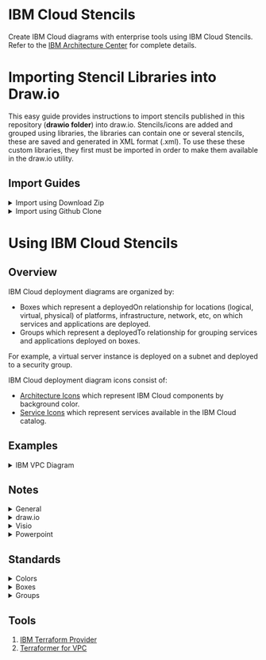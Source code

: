 # IBM Cloud Stencils

Create IBM Cloud diagrams with enterprise tools using IBM Cloud Stencils.  
Refer to the [IBM Architecture Center](https://www.ibm.com/cloud/garage/architectures/edit) for complete details.

# Importing Stencil Libraries into Draw.io

This easy guide provides instructions to import stencils published in this repository (**drawio folder**) into draw.io.
Stencils/icons are added and grouped using libraries, the libraries can contain one or several stencils, these are saved and generated in XML format (.xml). To use these these custom libraries, they first must be imported in order to make them available in the draw.io utility. 

## Import Guides

<details><summary>Import using Download Zip</summary>
<p>

- To download all contents of the repository, navigate to the main [page](README.md), click the **Clone or download** button and then select **Download ZIP**.

- Go to your downloads directory and extract the ZIP file contents and access the folder called **drawio**, it should be located in the following path:

`YourDownloadsDirectory/ibm-cloud-stencils-master/drawio`

- Confirm XML file(s) you wish to import are visible inside the the drawio folder in your downloads directory:

![](/images/ConfirmXMLfiles.png)

- Open the desktop [Draw.io application](https://github.com/jgraph/drawio-desktop/releases) in your computer or open [draw.io](https://www.draw.io/) in your browser.

- Select **Create New Diagram**, then click **Create**.

- Click on **File > Open Library**, browse your drawio folder in your downloads directory and select the XML file, then click on **Open**. Repeat for every additional XML file you wish to import.

- Confirm library or libraries are visible in the left panel:

![](images/ImportedLibraries.png)

</p>
</details>


<details><summary>Import using Github Clone</summary>
<p>

### Prerequistes

- A [GitHub.com account](https://github.com/).
- Git [CLI](https://gist.github.com/derhuerst/1b15ff4652a867391f03) or [GitHub Desktop](https://desktop.github.com/).
- An [SSH Key associated](https://help.github.com/en/githubauthenticating-to-github/adding-a-new-ssh-key-to-your-github-account) to the github.com account.
 
### Instructions

- Sign into [github](https://github.com/login?return_to=%2Fibm-cloud-architecture%2Fibm-cloud-stencils).
- While in the main [page](https://github.com/ibm-cloud-architecture/ibm-cloud-stencils), click the **Clone or download** button, select on **Use SSH** if not already selected (**Use HTTPS** will be displayed) and then copy the link using the copy symbol:

![](images/UseSSH.png)

- CD to directory where you wish to clone this repository.

- Clone the repository using **git clone** syntax using the previously copied ssh link:

```
$ git clone git@github.com:ibm-cloud-architecture/ibm-cloud-stencils.git
Cloning into 'ibm-cloud-stencils'...
Enter passphrase for key '/Users/youruserid/.ssh/id_rsa': 
```
- Enter the passphrase of your SSH key.

- Confirm repository was successfully cloned, the CLI should display something like this:

```
remote: Enumerating objects: 58893, done.
remote: Total 58893 (delta 0), reused 0 (delta 0), pack-reused 58893
Receiving objects: 100% (58893/58893), 185.09 MiB | 5.01 MiB/s, done.
Resolving deltas: 100% (18944/18944), done.
$ 
```
- Optionally use GitHub Desktop to Clone. In the main [page](https://github.com/ibm-cloud-architecture/ibm-cloud-stencils), click the **Clone or download** button, select on **Open in Desktop**, wait for the prompt and select/confirm launching the link using GitHub Desktop application. Confirm directory where repository will be cloned:

  ![](images/CloningUsingGHD.png)

  Click on **Clone** and wait for process to complete.

- Open the desktop [Draw.io application](https://github.com/jgraph/drawio-desktop/releases) in your computer or open [draw.io](https://www.draw.io/) in your browser.

- Select **Create New Diagram**, then click **Create**.

- Click on **File > Open Library**, browse your drawio folder in your cloned/local  directory and select the XML file, then click on **Open**. Repeat for every additional XML file you wish to import.

- Confirm library or libraries are visible in the left panel:

![](images/ImportedLibraries.png)

</p>
</details>

# Using IBM Cloud Stencils

## Overview

IBM Cloud deployment diagrams are organized by:
- Boxes which represent a deployedOn relationship for locations (logical, virtual, physical) of platforms, infrastructure, network, etc, on which services and applications are deployed.
- Groups which represent a deployedTo relationship for grouping services and applications deployed on boxes.

For example, a virtual server instance is deployed on a subnet and deployed to a security group. 

IBM Cloud deployment diagram icons consist of:
- [Architecture Icons](https://www.ibm.com/cloud/architecture/architectures/edit) which represent IBM Cloud components by background color.
- [Service Icons](https://l2fprod.github.io/myarchitecture/) which represent services available in the IBM Cloud catalog.

## Examples

<details><summary>IBM VPC Diagram</summary>
<img src="/images/ibm_vpc_architecture_power_drawio.png">
</details>

## Notes

<details><summary>General</summary>
<p>

1. Instance Group feature is not currently available. 

2. Floating IP icon is an arrow with a closed circle that represents a NIC pointing outwards from an instance. 

3. IBM VPC has a single subnet type Subnet where Subnet:ACL denotes a Subnet with an associated ACL which can be customized such as SubnetName:ACLName, SubnetCIDR:ACLName, split to 2 lines, etc.

4. Diagram containers if available in a tool (draw.io and Visio) are used for boxes but not groups.

5. To migrate existing boxes and groups to latest, apply styles from new boxes and groups to existing diagram.  For draw.io, updating styles in existing boxes that are not yet containers won't make existing contents of a box part of the container.

</p>
</details>

<details><summary>draw.io</summary>
<p>

1. To use the IBM Stencils on draw.io in your browser: https://draw.io/?libs=ibm

2. To use the IBM Stencils on the [draw.io desktop application](https://github.com/jgraph/drawio-desktop/releases) do the following:

   1. Open application and click on "+ More Shapes" in the bottom left panel.
   2. Scroll down to the "Networking" section and check "IBM".
   3. Click "Apply" to finish.

   IBM Stencils should now be available in the embedded categories in the left panel.

3. Template named ibm_vpc_architecture under Cloud on draw.io is currently outdated.

4. Folders for draw.io on this github are used for changes not on draw.io and are subject to change.

5. Boxes are containers (container=1). Groups are not containers (container=0).  Temporary step to set container=0 (in style or uncheck property) for the groups.  *See open issue #1.*

8. When adding icons to diagrams the default background color for text should be transparent but instead may be white.  *See open issue #2 and #3.*

9. When exporting diagrams to svg ensure that icons are included (check Embed Image) if using svg offline and ensure white space is minimal (select entire diagram then check Selection Only and Crop) if embedding in a document.

10. A new property Resize Children with default checked (corresponds to recursiveResize=1 in style) was added recently by draw.io. Our boxes now set recursiveResize=0 otherwise the contents of boxes are resized whenever the boxes are resized.  Existing diagrams have recursiveResize=1 set so if the diagram will be changed consider setting recursiveResize=0 in the style or uncheck Resize Children for boxes.

Open Issues:

1. Issue #748 to remove container setting for groups.<br/>Status: Open.

2. Issue #620 where setting the icon text background to transparent doesn't work.<br/>Status: Open.  This issue happens if labelBackgroundColor=none is before the image; statement in icon style, so place the labelBackgroundColor=none to anywhere after the image; statement.<br/>

3. Issue #839 to move labelBackgroundColor=none to after image; statement for IBM icons.<br/>
Status: Open.

Fixed Issues:

1. Issue #724 where icons dropped onto container in FF would not stay in container when container is moved.

2. Issue #723 where overlaying a box across other boxes may cause underlying boxes to expand and have to be resized such as when placing a security group box across multiple subnet boxes.  This scenario is working as designed so draw.io added a new property "expand" to swimlanes for our boxes.  The current behavior is the default with expand=1 and our boxes are set to expand=0.

</p>
</details>

<details><summary>Visio</summary>
<p>

1. Boxes are implemented as containers.

2. Box tags are currently separate and can optionally be placed on upper left corner of boxes.

</p>
</details>

<details><summary>Powerpoint</summary>
<p>

1. Refer to all-ibm-cloud-architecture-icons-October2019-WithVPCUpdatesFebruary2020.pptx on this github.

</p>
</details>

## Standards

<details><summary>Colors</summary>

| Style | Hex Color | RGB Color |
| :--- | :--- | :--- |
| Text (Helvetica 12 pt) | #000000 | 0,0,0 |
| Connectors (1 pt and 2 pt) | #000000 | 0,0,0 |
| Blue Borders | #4376BB | 67,120,187 |
| Light Blue Fill | #CDEBF9 | 80,92,98 |
| Green Borders | #00882B | 0,136,43 |
| Light Green Fill | #E6F0E2 | 230,240,226 |
| Grey Borders | #919191 | 145,145,145 |
| Light Grey Fill | #E0E0E0 | 224,224,224 |
| Purple Borders | #B99ACD | 185,154,205 |
| Light Purple Fill | #F0E8FF | 245,232,255 |
| Red Borders | #FF0000 | 255,0,0 |
| Gold Borders | #C4982E | 196,152,46 |

</details>

<details><summary>Boxes</summary>

| Name | Icon | Icon Name | Style | Width | Type |
| :--- | :--- | :--- | :--- | ---: | :--- |
| IBM Cloud | <img src="/images/CloudTag.png" width=25 /> | CloudTag | Solid Blue Border | 3 pt | Container | 
| VPC | <img src="/images/VPCTag.png" width=25 /> | VPCTag | Solid Blue Border | 2 pt | Container |
| Region | <img src="/images/RegionTag.png" width=25 /> | RegionTag | Solid Grey Border | 2 pt | Container |
| Zone | <img src="/images/ZoneTag.png" width=25 /> | ZoneTag | Solid Grey Border<br/>Light Grey Fill | 1 pt | Container |
| Subnet | <img src="/images/SubnetACLTag.png" width=25 /> | SubnetTag | Solid Green Border<br>Light Green Fill | 1 pt | Container |
| Bare Metal Server | <img src="/images/BareMetalServerTag.png" width=25 /> |BareServerTag |  Solid Green Border | 2 pt | Container |
| Virtual Server | <img src="/images/VirtualServerTag.png" width=25 /> | VirtualServerTag |  Solid Green Border| 2 pt | Container |
| Classic Infrastructure | <img src="/images/ClassicTag.png" width=25 /> | ClassicTag | Solid Blue Border | 2 pt | Container | 
| Public Network | <img src="/images/PublicTag.png" width=25 /> | PublicTag | Solid Blue Border | 3 pt | Container | 
| Enterprise Network | <img src="/images/EnterpriseTag.png" width=25> | EnterpriseTag | Solid Blue Border | 3 pt | Container | 
| Cloud Services | <img src="/images/ServicesTag.png" width=25> | CloudServiceTag | Solid Blue Border | 1 pt | Container |
| Cloud Foundry | <img src="/images/FoundryTag.png" width=25> | FoundryTag | Solid Blue Border | 2 pt | Container |
| IBM Kubernetes Cluster | <img src="/images/KubeClusterTag.png" width=25> | KubeTag |  Solid Blue Border | 2 pt | Container |
| General Kubernetes Cluster | <img src="/images/GeneralClusterTag.png" width=25> | GeneralKubeTag | Solid Blue Border | 2 pt | Container |
| OpenShift Cluster | <img src="/images/OpenShiftClusterTag.png" width=25> | OpenShiftTag |  Solid Blue Border | 2 pt | Container |
| Kubernetes Service | <img src="/images/KubeServiceTag.png" width=25> | KubeServiceTag | Solid Blue Border | 2 pt | Container |
| Kubernetes Replica Set | <img src="/images/KubeRSTag.png" width=25> | KubeReplicaTag | Solid Blue Border<br/>Light Blue Fill | 2 pt | Container |
| Kubernetes Pod | <img src="/images/KubePodTag.png" width=25> | KubePodTag | Solid Purple Border<br/>Light Purple Fill | 2 pt | Container |

</details>

<details><summary>Groups</summary>

| Name | Icon | Icon Name | Style | Width | Type |
| :--- | :--- | :--- | :--- | ---: | :--- |
| Kubernetes Namespace Group | <img src="/images/NamespaceGroupTag.png" width=25> | KubeGroupTag | Dashed Blue Border | 2 pt | Non-container |
| Account Group | <img src="/images/AccountGroupTag.png" width=25> | AccountGroupTag | Dashed Gold Border | 2 pt | Non-container |
| Instance Group | <img src="/images/InstanceGroupTag.png" width=25> | InstanceGroupTag | Dashed Green Border | 2 pt | Non-container |
| Resource Group | <img src="/images/ResourceGroupTag.png" width=25> | ResourceGroupTag | Dashed Grey Border | 2 pt | Non-container |
| Security Group | <img src="/images/SecurityGroupTag.png" width=25> | SecurityGroupTag | Dashed Red Border | 2 pt | Non-container |

</details>

## Tools

1. [IBM Terraform Provider](https://github.com/IBM-Cloud/terraform-provider-ibm)
2. [Terraformer for VPC](https://github.com/ibm-cloud-architecture/terraformer)

